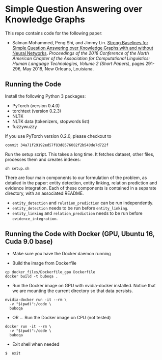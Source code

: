 # Simple Question Answering over Knowledge Graphs

This repo contains code for the following paper:

+ Salman Mohammed, Peng Shi, and Jimmy Lin. [Strong Baselines for Simple Question Answering over Knowledge Graphs with and without Neural Networks](http://aclweb.org/anthology/N18-2047). *Proceedings of the 2018 Conference of the North American Chapter of the Association for Computational Linguistics: Human Language Technologies, Volume 2 (Short Papers)*, pages 291-296, May 2018, New Orleans, Louisiana.

## Running the Code

Install the following Python 3 packages:

+ PyTorch (version 0.4.0)
+ torchtext (version 0.2.3)
+ NLTK 
+ NLTK data (tokenizers, stopwords list)
+ fuzzywuzzy

If you use PyTorch version 0.2.0, please checkout to 
```
commit 34a71f29192ed57f83d8576002f2b540de7d722f
```

Run the setup script. This takes a long time. It fetches dataset, other files, processes them and creates indexes:

```
sh setup.sh 
```

There are four main components to our formulation of the problem, as detailed in the paper: entity detection, entity linking, relation prediction and evidence integration. Each of these components is contained in a separate directory, with an associated README.

+ `entity_detection` and `relation_prediction` can be run independently.
+ `entity_detection` needs to be run before `entity_linking`.
+ `entity_linking` and `relation_prediction` needs to be run before `evidence_integration`.


## Running the Code with Docker (GPU, Ubuntu 16, Cuda 9.0 base)

- Make sure you have the Docker daemon running

- Build the image from Dockerfile
```
cp docker_files/Dockerfile_gpu Dockerfile
docker build -t buboqa .
```

- Run the Docker image on GPU with nvidia-docker installed. Notice that we are mounting the current directory so that data persists.
```
nvidia-docker run -it --rm \
  -v "$(pwd)":/code \
  buboqa
```
- OR ... Run the Docker image on CPU (not tested)
```
docker run -it --rm \
  -v "$(pwd)":/code \
  buboqa
```
- Exit shell when needed
```
$  exit
```
